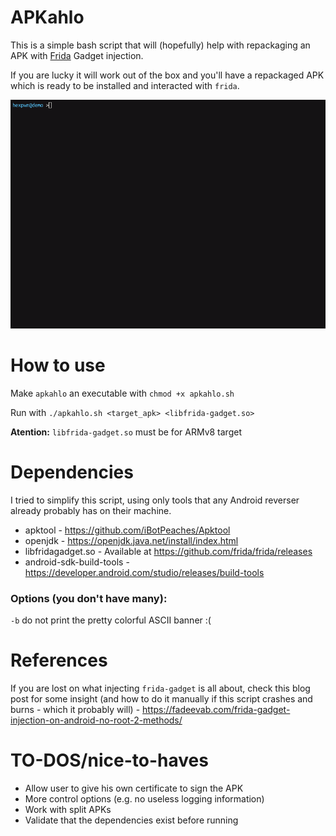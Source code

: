 # APKahlo
This is a simple bash script that will (hopefully) help with repackaging an APK with [Frida](https://frida.re) Gadget injection.

If you are lucky it will work out of the box and you'll have a repackaged APK which is ready to be installed and interacted with `frida`.

![](demo.gif)


# How to use

Make `apkahlo` an executable with `chmod +x apkahlo.sh`

Run with `./apkahlo.sh <target_apk> <libfrida-gadget.so>`

**Atention:** `libfrida-gadget.so` must be for ARMv8 target 


# Dependencies

I tried to simplify this script, using only tools that any Android reverser already probably has on their machine.

- apktool - https://github.com/iBotPeaches/Apktool
- openjdk - https://openjdk.java.net/install/index.html 
- libfridagadget.so - Available at https://github.com/frida/frida/releases
- android-sdk-build-tools - https://developer.android.com/studio/releases/build-tools


### Options (you don't have many):

`-b` do not print the pretty colorful ASCII banner :(



# References

If you are lost on what injecting `frida-gadget` is all about, check this blog post for some insight (and how to do it manually if this script crashes and burns - which it probably will) - https://fadeevab.com/frida-gadget-injection-on-android-no-root-2-methods/



# TO-DOS/nice-to-haves

- Allow user to give his own certificate to sign the APK
- More control options (e.g. no useless logging information)
- Work with split APKs
- Validate that the dependencies exist before running
